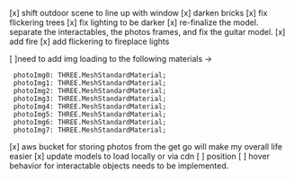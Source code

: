 <!-- for dev purposes only -->

[x] shift outdoor scene to line up with window
[x] darken bricks
[x] fix flickering trees
[x] fix lighting to be darker
[x] re-finalize the model. separate the interactables, the photos frames, and fix the guitar model.
[x] add fire
[x] add flickering to fireplace lights

[ ]need to add img loading to the following materials ->

```
 photoImg0: THREE.MeshStandardMaterial;
 photoImg1: THREE.MeshStandardMaterial;
 photoImg2: THREE.MeshStandardMaterial;
 photoImg3: THREE.MeshStandardMaterial;
 photoImg4: THREE.MeshStandardMaterial;
 photoImg5: THREE.MeshStandardMaterial;
 photoImg6: THREE.MeshStandardMaterial;
 photoImg7: THREE.MeshStandardMaterial;
```

[x] aws bucket for storing photos from the get go will make my overall life easier
[x] update models to load locally or via cdn
[ ] position
[ ] hover behavior for interactable objects needs to be implemented.
